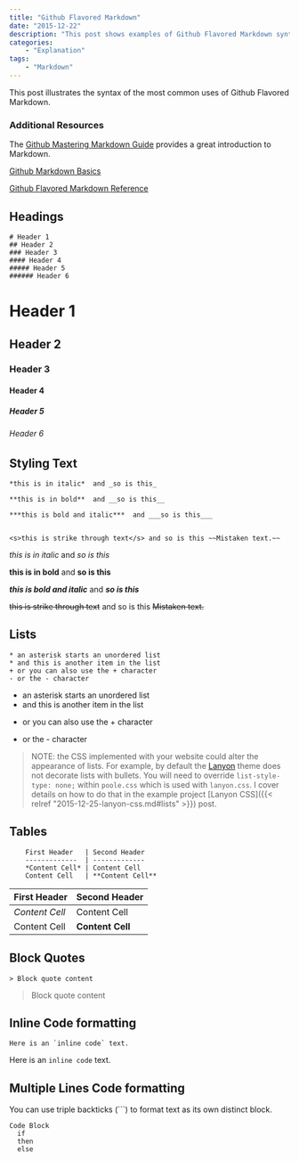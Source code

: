 ```yaml
---
title: "Github Flavored Markdown"
date: "2015-12-22"
description: "This post shows examples of Github Flavored Markdown syntax"
categories:
    - "Explanation"
tags:
    - "Markdown"
---
```


This post illustrates the syntax of the most common uses of Github Flavored Markdown.

### Additional Resources

The [Github Mastering Markdown Guide][link-1] provides a great introduction to Markdown.

[Github Markdown Basics][link-2]

[Github Flavored Markdown Reference][link-3]


## Headings
```
# Header 1
## Header 2
### Header 3
#### Header 4
##### Header 5
###### Header 6
```
# Header 1
## Header 2
### Header 3
#### Header 4
##### Header 5
###### Header 6



## Styling Text

```
*this is in italic*  and _so is this_

**this is in bold**  and __so is this__

***this is bold and italic***  and ___so is this___


<s>this is strike through text</s> and so is this ~~Mistaken text.~~
```

*this is in italic*  and _so is this_

**this is in bold**  and __so is this__

***this is bold and italic***  and ___so is this___


<s>this is strike through text</s> and so is this ~~Mistaken text.~~


## Lists

```
* an asterisk starts an unordered list
* and this is another item in the list
+ or you can also use the + character
- or the - character
```

* an asterisk starts an unordered list
* and this is another item in the list
+ or you can also use the + character
- or the - character

> NOTE: the CSS implemented with your website could alter the appearance of lists.  For example, by default the [Lanyon](http://themes.gohugo.io/lanyon/) theme does not decorate lists with bullets.  You will need to override `list-style-type: none;` within `poole.css` which is used with `lanyon.css`.  I cover details on how to do that in the example project [Lanyon CSS]({{< relref "2015-12-25-lanyon-css.md#lists" >}}) post.


## Tables

```
    First Header   | Second Header
    -------------  | -------------
    *Content Cell* | Content Cell
    Content Cell   | **Content Cell**

```


First Header   | Second Header
-------------  | -------------
*Content Cell* | Content Cell
Content Cell   | **Content Cell**



## Block Quotes
```
> Block quote content
```

> Block quote content



## Inline Code formatting
```
Here is an `inline code` text.
```

Here is an `inline code` text.

## Multiple Lines Code formatting

You can use triple backticks  (```)  to format text as its own distinct block.

```
Code Block
  if
  then
  else
```

[link-1]: https://guides.github.com/features/mastering-markdown/
[link-2]: https://help.github.com/articles/markdown-basics/
[link-3]: https://help.github.com/articles/github-flavored-markdown/
[link-5]: https://gohugo.io/extras/highlighting/
